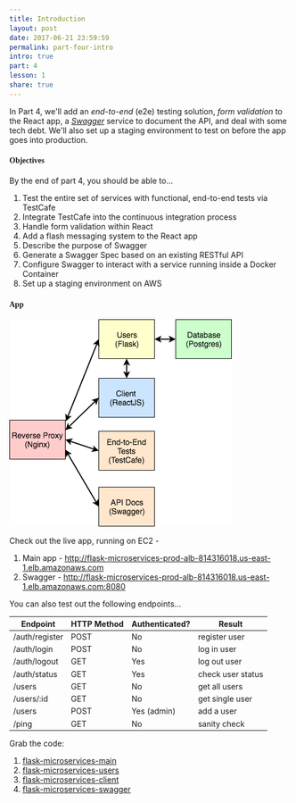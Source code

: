 ```yaml
---
title: Introduction
layout: post
date: 2017-06-21 23:59:59
permalink: part-four-intro
intro: true
part: 4
lesson: 1
share: true
---
```


In Part 4, we'll add an *end-to-end* (e2e) testing solution, *form validation* to the React app, a *[Swagger](https://swagger.io/)* service to document the API, and deal with some tech debt. We'll also set up a staging environment to test on before the app goes into production.

#### <span style="font-family:'Montserrat', 'sans-serif';">Objectives</span>

By the end of part 4, you should be able to...

1. Test the entire set of services with functional, end-to-end tests via TestCafe
1. Integrate TestCafe into the continuous integration process
1. Handle form validation within React
1. Add a flash messaging system to the React app
1. Describe the purpose of Swagger
1. Generate a Swagger Spec based on an existing RESTful API
1. Configure Swagger to interact with a service running inside a Docker Container
1. Set up a staging environment on AWS

#### <span style="font-family:'Montserrat', 'sans-serif';">App</span>

<div style="text-align:left;">
  <img src="/assets/img/testdriven-architecture-part4.png" style="max-width: 100%; border:0; box-shadow: none;" alt="microservice architecture">
</div>

Check out the live app, running on EC2 -

1. Main app - http://flask-microservices-prod-alb-814316018.us-east-1.elb.amazonaws.com
1. Swagger - http://flask-microservices-prod-alb-814316018.us-east-1.elb.amazonaws.com:8080

You can also test out the following endpoints...

| Endpoint        | HTTP Method | Authenticated?  | Result            |
|-----------------|-------------|-----------------|-------------------|
| /auth/register  | POST        | No              | register user     |
| /auth/login     | POST        | No              | log in user       |
| /auth/logout    | GET         | Yes             | log out user      |
| /auth/status    | GET         | Yes             | check user status |
| /users          | GET         | No              | get all users     |
| /users/:id      | GET         | No              | get single user   |
| /users          | POST        | Yes (admin)     | add a user        |
| /ping           | GET         | No              | sanity check      |

Grab the code:

1. [flask-microservices-main](https://github.com/realpython/flask-microservices-main/releases/tag/part4)
1. [flask-microservices-users](https://github.com/realpython/flask-microservices-users/releases/tag/part4)
1. [flask-microservices-client](https://github.com/realpython/flask-microservices-client)
1. [flask-microservices-swagger](https://github.com/realpython/flask-microservices-swagger)
